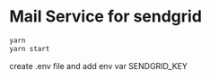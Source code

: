 # Mail Service for sendgrid

```sh
yarn
yarn start
```

create .env file and add env var SENDGRID_KEY